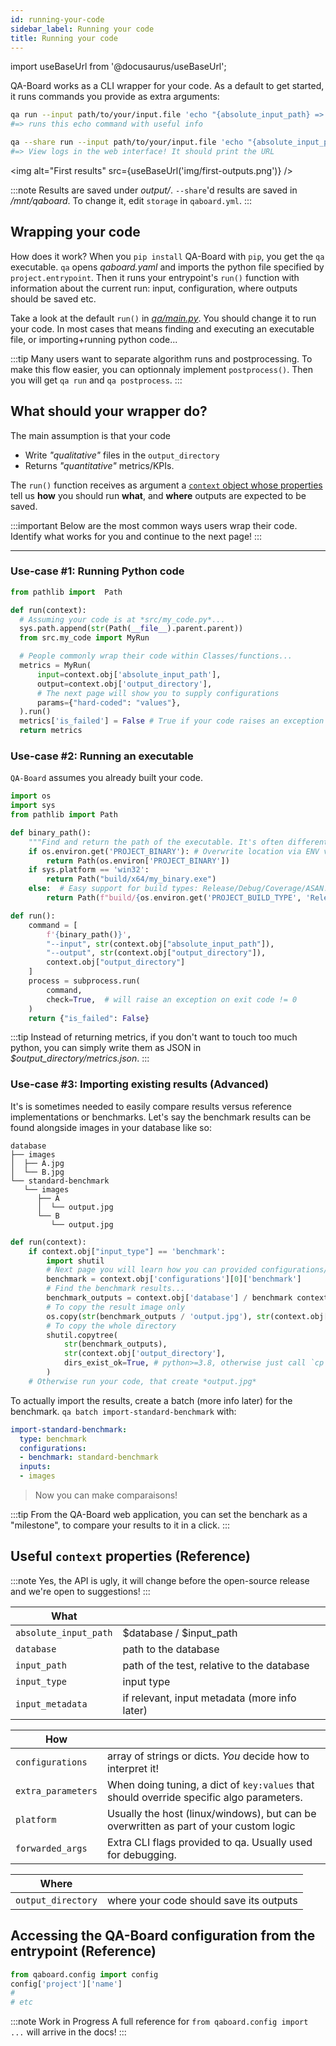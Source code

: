```yaml
---
id: running-your-code
sidebar_label: Running your code
title: Running your code
---
```

import useBaseUrl from '@docusaurus/useBaseUrl';

QA-Board works as a CLI wrapper for your code. As a default to get started, it runs commands you provide as extra arguments: 

```bash
qa run --input path/to/your/input.file 'echo "{absolute_input_path} => {output_directory}"'
#=> runs this echo command with useful info

qa --share run --input path/to/your/input.file 'echo "{absolute_input_path} => {output_directory}"'
#=> View logs in the web interface! It should print the URL
```

<img alt="First results" src={useBaseUrl('img/first-outputs.png')} />

:::note
Results are saved under *output/*. `--share`'d results are saved in */mnt/qaboard*. To change it, edit `storage` in `qaboard.yml`.
:::


## Wrapping your code
How does it work? When you `pip install` QA-Board with `pip`, you get the `qa` executable. `qa` opens *qaboard.yaml* and imports the python file specified by `project.entrypoint`. Then it runs your entrypoint's `run()` function with information about the current run: input, configuration, where outputs should be saved etc.

Take a look at the default `run()` in [*qa/main.py*](https://github.com/Samsung/qaboard/blob/master/qaboard/sample_project/qa/main.py). You should change it to run your code. In most cases that means finding and executing an executable file, or importing+running python code...

:::tip
Many users want to separate algorithm runs and postprocessing. To make this flow easier, you can optionnaly implement `postprocess()`. Then you will get `qa run` and `qa postprocess`.
:::

## What should your wrapper do?
The main assumption is that your code
- Write *"qualitative"* files in the `output_directory`
- Returns *"quantitative"* metrics/KPIs.

The `run()` function receives as argument a [`context` object whose properties](#reference-useful-context-properties) tell us **how** you should run **what**, and **where** outputs are expected to be saved.

:::important
Below are the most common ways users wrap their code. Identify what works for you and continue to the next page!
:::

---

### Use-case #1: Running Python code
```python title="qa/main.py"
from pathlib import  Path

def run(context):
  # Assuming your code is at *src/my_code.py*...
  sys.path.append(str(Path(__file__).parent.parent))
  from src.my_code import MyRun

  # People commonly wrap their code within Classes/functions...
  metrics = MyRun(
      input=context.obj['absolute_input_path'],
      output=context.obj['output_directory'],
      # The next page will show you to supply configurations
      params={"hard-coded": "values"}, 
  ).run()
  metrics['is_failed'] = False # True if your code raises an exception
  return metrics
```

### Use-case #2: Running an executable
`QA-Board` assumes you already built your code.     

```python title="qa/main.py"
import os
import sys
from pathlib import Path

def binary_path():
    """Find and return the path of the executable. It's often different on Windows/Linux..."""
    if os.environ.get('PROJECT_BINARY'): # Overwrite location via ENV variables
        return Path(os.environ['PROJECT_BINARY'])
    if sys.platform == 'win32':
        return Path("build/x64/my_binary.exe")
    else:  # Easy support for build types: Release/Debug/Coverage/ASAN...
        return Path(f"build/{os.environ.get('PROJECT_BUILD_TYPE', 'Release')}/my_binary")

def run():
    command = [
        f'{binary_path()}',
        "--input", str(context.obj["absolute_input_path"]),
        "--output", str(context.obj["output_directory"]),
        context.obj["output_directory"]
    ]
    process = subprocess.run(
        command,
        check=True,  # will raise an exception on exit code != 0
    )
    return {"is_failed": False}
```

:::tip
Instead of returning metrics, if you don't want to touch too much python, you can simply write them as JSON in *$output_directory/metrics.json*.
:::

### Use-case #3: Importing existing results (Advanced)
It's is sometimes needed to easily compare results versus reference implementations or benchmarks. Let's say the benchmark results can be found alongside images in your database like so:

```log
database
├── images
│  ├── A.jpg
│  └── B.jpg
└── standard-benchmark
   └── images
      ├── A
      │  └── output.jpg
      └── B
         └── output.jpg
```

```python title="qa/main.py"
def run(context):
    if context.obj["input_type"] == 'benchmark':
        import shutil
        # Next page you will learn how you can provided configurations/parameters to the run.
        benchmark = context.obj['configurations'][0]['benchmark']
        # Find the benchmark results...
        benchmark_outputs = context.obj['database'] / benchmark context.obj['input_path'].parent / context.obj['input_path'].stem
        # To copy the result image only
        os.copy(str(benchmark_outputs / 'output.jpg'), str(context.obj['output_directory'])
        # To copy the whole directory
        shutil.copytree(
            str(benchmark_outputs),
            str(context.obj['output_directory'],
            dirs_exist_ok=True, # python>=3.8, otherwise just call `cp -R` to do it yourself...
        )
    # Otherwise run your code, that create *output.jpg*
```

To actually import the results, create a batch (more info later) for the benchmark. `qa batch import-standard-benchmark` with:

```yaml  title="qa/batches.yaml"
import-standard-benchmark:
  type: benchmark
  configurations:
  - benchmark: standard-benchmark
  inputs:
  - images
```

> Now you can make comparaisons!

:::tip
From the QA-Board web application, you can set the benchark as a "milestone", to compare your results to it in a click.
:::


## Useful `context` properties (Reference)
:::note
Yes, the API is ugly, it will change before the open-source release and we're open to suggestions!
:::

| **What**              |                                               |
|-----------------------|-----------------------------------------------|
| `absolute_input_path` | $database / $input_path                       |
| `database`            | path to the database                          |
| `input_path`          | path of the test, relative to the database    |
| `input_type`          | input type                                    |
| `input_metadata`      | if relevant, input metadata (more info later) |

| **How**            |                                                                                          |
|--------------------|------------------------------------------------------------------------------------------|
| `configurations`   | array of strings or dicts. *You* decide how to interpret  it!                            |
| `extra_parameters` | When doing tuning, a dict of `key:values` that should override specific algo parameters. |
| `platform`         | Usually the host (linux/windows), but can be overwritten as part of your custom logic    |
| `forwarded_args`   | Extra CLI flags provided to qa. Usually used for debugging.                              |

| **Where**           |                                            |
|---------------------|--------------------------------------------|
| `output_directory`  | where your code should save its outputs    |

## Accessing the QA-Board configuration from the entrypoint (Reference)
```python
from qaboard.config import config
config['project']['name']
#
# etc
```

:::note Work in Progress
A full reference for `from qaboard.config import ...` will arrive in the docs!
:::
